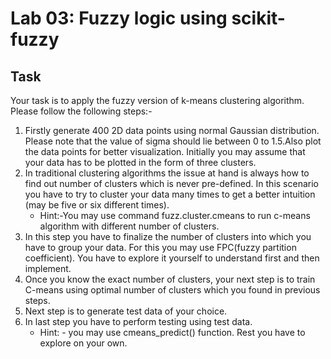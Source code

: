 # Lab 03: Fuzzy logic using scikit-fuzzy

## Task
Your task is to apply the fuzzy version of k-means clustering algorithm. Please follow the following steps:-
1. Firstly generate 400 2D data points using normal Gaussian distribution. Please note that the value of sigma should lie between 0 to 1.5.Also plot the data points for better visualization. Initially you may assume that your data has to be plotted in the form of three clusters.
2. In traditional clustering algorithms the issue at hand is always how to find out number of clusters which is never pre-defined. In this scenario you have to try to cluster your data many times to get a better intuition (may be five or six different times).
	- Hint:-You may use command fuzz.cluster.cmeans to run c-means algorithm with different number of clusters.
3. In this step you have to finalize the number of clusters into which you have to group your data. For this you may use FPC(fuzzy partition coefficient). You have to explore it yourself to understand first and then implement.
4. Once you know the exact number of clusters, your next step is to train C-means using optimal number of clusters which you found in previous steps.
5. Next step is to generate test data of your choice.
6. In last step you have to perform testing using test data.
	- Hint: - you may use cmeans_predict() function. Rest you have to explore on your own.